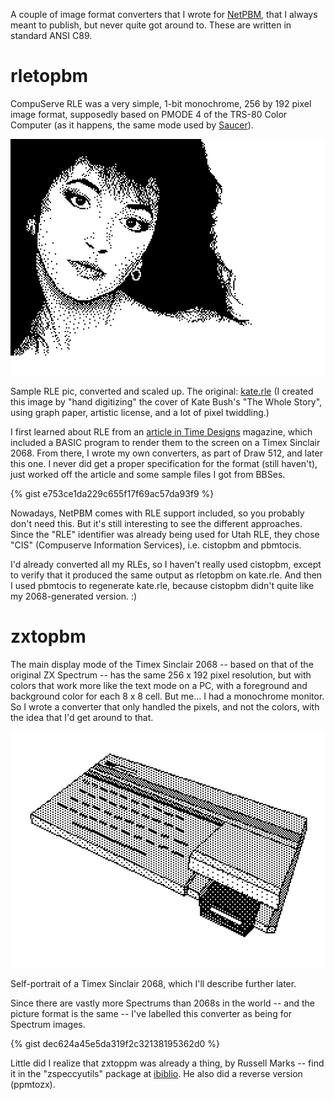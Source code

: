A couple of image format converters that I wrote for [NetPBM], that I
always meant to publish, but never quite got around to. These are written
in standard ANSI C89.


rletopbm
========

CompuServe RLE was a very simple, 1-bit monochrome, 256 by 192 pixel image
format, supposedly based on PMODE 4 of the TRS-80 Color Computer (as it
happens, the same mode used by [Saucer]).

![Kate]

Sample RLE pic, converted and scaled up. The original: [kate.rle] (I
created this image by "hand digitizing" the cover of Kate Bush's "The
Whole Story", using graph paper, artistic license, and a lot of pixel
twiddling.)

I first learned about RLE from an [article in Time Designs] magazine,
which included a BASIC program to render them to the screen on a Timex
Sinclair 2068. From there, I wrote my own converters, as part of Draw 512,
and later this one. I never did get a proper specification for the format
(still haven't), just worked off the article and some sample files I got
from BBSes.

{% gist e753ce1da229c655f17f69ac57da93f9 %}

Nowadays, NetPBM comes with RLE support included, so you probably don't
need this. But it's still interesting to see the different approaches.
Since the "RLE" identifier was already being used for Utah RLE, they chose
"CIS" (Compuserve Information Services), i.e. cistopbm and pbmtocis.

I'd already converted all my RLEs, so I haven't really used cistopbm,
except to verify that it produced the same output as rletopbm on kate.rle.
And then I used pbmtocis to regenerate kate.rle, because cistopbm didn't
quite like my 2068-generated version. :)


zxtopbm
=======

The main display mode of the Timex Sinclair 2068 -- based on that of the
original ZX Spectrum -- has the same 256 x 192 pixel resolution, but with
colors that work more like the text mode on a PC, with a foreground and
background color for each 8 x 8 cell. But me... I had a monochrome
monitor. So I wrote a converter that only handled the pixels, and not the
colors, with the idea that I'd get around to that.

![2068]

Self-portrait of a Timex Sinclair 2068, which I'll describe further later.

Since there are vastly more Spectrums than 2068s in the world -- and the
picture format is the same -- I've labelled this converter as being for
Spectrum images.

{% gist dec624a45e5da319f2c32138195362d0 %}

Little did I realize that zxtoppm was already a thing, by Russell Marks --
find it in the "zspeccyutils" package at [ibiblio]. He also did a reverse
version (ppmtozx).

[NetPBM]: http://netpbm.sourceforge.net/
[Saucer]: https://wmcbrine.com/saucer/
[Kate]: kate.png
[kate.rle]: kate.rle
[article in Time Designs]: https://www.timexsinclair.com/article/run-length-encoded-graphics/
[2068]: self2068.png
[ibiblio]: https://www.ibiblio.org/pub/Linux/system/emulators/zx/!INDEX.html

